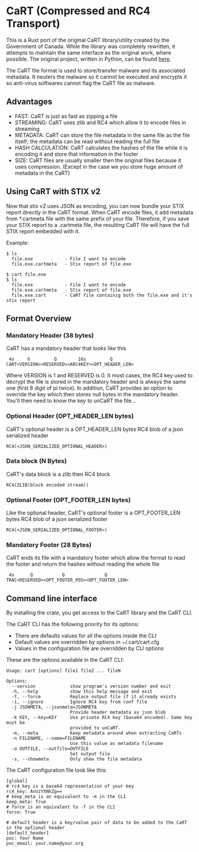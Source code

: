 # CaRT (Compressed and RC4 Transport)
This is a Rust port of the original CaRT library/utility created by the Government of Canada.
While the library was completely rewritten, it attempts to maintain the same interface as the original
work, where possible. The original project, written in Python, can be found [here](https://bitbucket.org/cse-assemblyline/cart/).

The CaRT file format is used to store/transfer malware and its associated metadata. 
It neuters the malware so it cannot be executed and encrypts it so 
anti-virus softwares cannot flag the CaRT file as malware.

## Advantages

* FAST: CaRT is just as fast as zipping a file
* STREAMING: CaRT uses zlib and RC4 which allow it to encode files in streaming
* METADATA: CaRT can store the file metadata in the same file as the file itself; the metadata can be read without 
reading the full file
* HASH CALCULATION: CaRT calculates the hashes of the file while it is encoding it and store that information in the 
footer
* SIZE: CaRT files are usually smaller then the original files because it uses compression. (Except in the case we you 
store huge amount of metadata in the CaRT)

## Using CaRT with STIX v2
Now that stix v2 uses JSON as encoding, you can now bundle your STIX report directly in the CaRT format. When CaRT encode files, 
it add metadata from *.cartmeta file with the same prefix of your file. Therefore, if you save your STIX report to a .cartmeta file, 
the resulting CaRT file will have the full STIX report embedded with it.

Example:

    $ ls
      file.exe            - File I want to encode
      file.exe.cartmeta   - Stix report of file.exe

    $ cart file.exe
    $ ls
      file.exe            - File I want to encode
      file.exe.cartmeta   - Stix report of file.exe
      file.exe.cart       - CaRT file containig both the file.exe and it's stix report

## Format Overview

### Mandatory Header (38 bytes)

CaRT has a mandatory header that looks like this

     4s     h         Q        16s         Q
    CART<VERSION><RESERVED><ARC4KEY><OPT_HEADER_LEN>
    
Where VERSION is 1 and RESERVED is 0. It most cases, the RC4 key used to decrypt the file is stored in the mandatory 
header and is always the same one (first 8 digit of pi twice). In addition, CaRT provides an option to override the key 
which then stores null bytes in the mandatory header. You'll then need to know the key to unCaRT the file...

### Optional Header (OPT_HEADER_LEN bytes)

CaRT's optional header is a OPT_HEADER_LEN bytes RC4 blob of a json serialized header

    RC4(<JSON_SERIALIZED_OPTIONAL_HEADER>)

### Data block (N Bytes)

CaRT's data block is a zlib then RC4 block 

    RC4(ZLIB(block encoded stream))

### Optional Footer (OPT_FOOTER_LEN bytes)

Like the optional header, CaRT's optional footer is a OPT_FOOTER_LEN bytes RC4 blob of a json serialized footer

    RC4(<JSON_SERIALIZED_OPTIONAL_FOOTER>)

###  Mandatory Footer (28 Bytes)

CaRT ends its file with a mandatory footer which allow the format to read the footer and return the hashes without reading the whole file

     4s      Q           Q               Q
    TRAC<RESERVED><OPT_FOOTER_POS><OPT_FOOTER_LEN>

## Command line interface 

By installing the crate, you get access to the CaRT library and the CaRT CLI. 

The CaRT CLI has the following priority for its options:

* There are defaults values for all the options inside the CLI
* Default values are overridden by options in ~/.cart/cart.cfg 
* Values in the configuration file are overridden by CLI options

These are the options available in the CaRT CLI:

    Usage: cart [options] file1 file2 ... fileN
    
    Options:
      --version             show program's version number and exit
      -h, --help            show this help message and exit
      -f, --force           Replace output file if it already exists
      -i, --ignore          Ignore RC4 key from conf file
      -j JSONMETA, --jsonmeta=JSONMETA
                            Provide header metadata as json blob
      -k KEY, --key=KEY     Use private RC4 key (base64 encoded). Same key must be
                            provided to unCaRT.
      -m, --meta            Keep metadata around when extracting CaRTs
      -n FILENAME, --name=FILENAME
                            Use this value as metadata filename
      -o OUTFILE, --outfile=OUTFILE
                            Set output file
      -s, --showmeta        Only show the file metadata

The CaRT configuration file look like this:

    [global]
    # rc4_key is a base64 representation of your key
    rc4_key: AvUzYXNkZg==
    # keep_meta is an equivalent to -m in the CLI
    keep_meta: True
    # force is an equivalent to -f in the CLI
    force: True
    
    # default_header is a key/value pair of data to be added to the CaRT in the optional header
    [default_header]
    poc: Your Name
    poc_email: your.name@your.org
